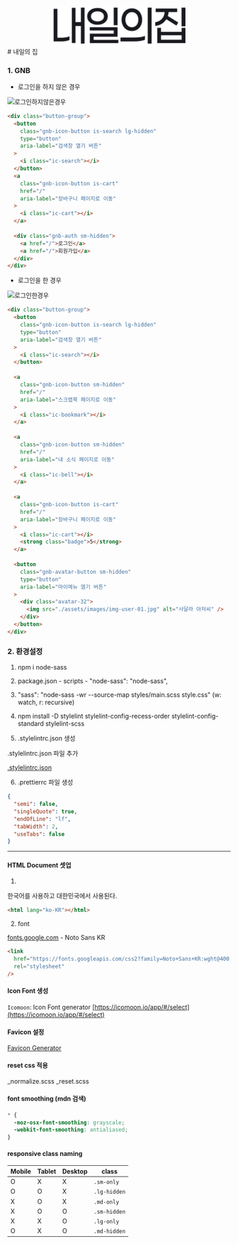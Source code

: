<center><img src="/assets/images/Logo.svg" width="300" height="auto"></center>
# 내일의 집

### 1. GNB

- 로그인을 하지 않은 경우

![로그인하지않은경우](https://user-images.githubusercontent.com/63832678/130351090-75313826-5874-4f24-a2ac-ec7b0d54daca.png)

```html
<div class="button-group">
  <button
    class="gnb-icon-button is-search lg-hidden"
    type="button"
    aria-label="검색창 열기 버튼"
  >
    <i class="ic-search"></i>
  </button>
  <a
    class="gnb-icon-button is-cart"
    href="/"
    aria-label="장바구니 페이지로 이동"
  >
    <i class="ic-cart"></i>
  </a>

  <div class="gnb-auth sm-hidden">
    <a href="/">로그인</a>
    <a href="/">회원가입</a>
  </div>
</div>
```

- 로그인을 한 경우

![로그인한경우](https://user-images.githubusercontent.com/63832678/130351064-395f4a17-5751-447f-9608-649bb0de984b.png)

```html
<div class="button-group">
  <button
    class="gnb-icon-button is-search lg-hidden"
    type="button"
    aria-label="검색창 열기 버튼"
  >
    <i class="ic-search"></i>
  </button>

  <a
    class="gnb-icon-button sm-hidden"
    href="/"
    aria-label="스크랩북 페이지로 이동"
  >
    <i class="ic-bookmark"></i>
  </a>

  <a
    class="gnb-icon-button sm-hidden"
    href="/"
    aria-label="내 소식 페이지로 이동"
  >
    <i class="ic-bell"></i>
  </a>

  <a
    class="gnb-icon-button is-cart"
    href="/"
    aria-label="장바구니 페이지로 이동"
  >
    <i class="ic-cart"></i>
    <strong class="badge">5</strong>
  </a>

  <button
    class="gnb-avatar-button sm-hidden"
    type="button"
    aria-label="마이메뉴 열기 버튼"
  >
    <div class="avatar-32">
      <img src="./assets/images/img-user-01.jpg" alt="사달라 아저씨" />
    </div>
  </button>
</div>
```

### 2. 환경설정

1. npm i node-sass
2. package.json - scripts - "node-sass": "node-sass",
3. "sass": "node-sass -wr --source-map styles/main.scss style.css" (w: watch, r: recursive)

4. npm install -D stylelint stylelint-config-recess-order stylelint-config-standard stylelint-scss

5. .stylelintrc.json 생성

.stylelintrc.json 파일 추가

[.stylelintrc.json](https://gist.github.com/kbu715/af0a5da08391401e16c99c21c1ec5004)

6. .prettierrc 파일 생성

```json
{
  "semi": false,
  "singleQuote": true,
  "endOfLine": "lf",
  "tabWidth": 2,
  "useTabs": false
}
```

---

#### HTML Document 셋업

1.

한국어를 사용하고 대한민국에서 사용된다.

```html
<html lang="ko-KR"></html>
```

2. font

[fonts.google.com](fonts.google.com) - Noto Sans KR

```html
<link
  href="https://fonts.googleapis.com/css2?family=Noto+Sans+KR:wght@400;500;700&display=swap"
  rel="stylesheet"
/>
```

#### Icon Font 생성

`Icomoon`: Icon Font generator [https://icomoon.io/app/#/select](https://icomoon.io/app/#/select)

#### Favicon 설정

[Favicon Generator](https://realfavicongenerator.net/)

#### reset css 적용

\_normalize.scss
\_reset.scss

#### font smoothing (mdn 검색)

```css
* {
  -moz-osx-font-smoothing: grayscale;
  -webkit-font-smoothing: antialiased;
}
```

#### responsive class naming

| Mobile | Tablet | Desktop | class        |
| ------ | ------ | ------- | ------------ |
| O      | X      | X       | `.sm-only`   |
| O      | O      | X       | `.lg-hidden` |
| X      | O      | X       | `.md-only`   |
| X      | O      | O       | `.sm-hidden` |
| X      | X      | O       | `.lg-only`   |
| O      | X      | O       | `.md-hidden` |
